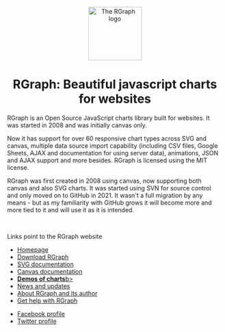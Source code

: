 <p align="center">
  <img src="https://www.rgraph.net/images/logo-250x250.png" alt="The RGraph logo" width="125" height="125" />
</p>

<h1 align="center">RGraph: Beautiful javascript charts for websites</h1>

RGraph is an Open Source JavaScript charts library built for websites. It was started in 2008 and was initially
canvas only.

Now it has support for over 60 responsive chart types across SVG and canvas, multiple data source import
capability (including CSV files, Google Sheets, AJAX and documentation for using server data), animations,
JSON and AJAX support and more besides. RGraph is licensed using the MIT license.

RGraph was first created in 2008 using canvas, now supporting both canvas and also SVG charts. It was started
using SVN for source control and only moved on to GitHub in 2021. It wasn't a full migration by any means -
but as my familiarity with GitHub grows it will become more and more tied to it and will use it as it
is intended.

<br clear="all" />
    
<p>Links point to the RGraph website</p>
  
<ul>
  <li><a href="https://www.rgraph.net" target="_blank" target="_blank" target="_blank" target="_blank" target="_blank" target="_blank" target="_blank">Homepage</a></li>
  <li><a href="https://www.rgraph.net/download.html#stable" target="_blank" target="_blank" target="_blank" target="_blank" target="_blank" target="_blank" target="_blank">Download RGraph</a></li>
  <li><a href="https://www.rgraph.net/svg/index.html" target="_blank" target="_blank" target="_blank" target="_blank" target="_blank" target="_blank">SVG documentation</a></li>
  <li><a href="https://www.rgraph.net/canvas/index.html" target="_blank" target="_blank" target="_blank" target="_blank" target="_blank">Canvas documentation</a></li>
  <li><a href="https://www.rgraph.net/demos/index.html" target="_blank" target="_blank" target="_blank" target="_blank"><b>Demos of charts</b>b></a></li>
  <li><a href="https://www.rgraph.net/blog/index.html" target="_blank" target="_blank" target="_blank">News and updates</a></li>
  <li><a href="https://www.rgraph.net/about.html" target="_blank" target="_blank">About RGraph and its author</a></li>
  <li><a href="https://www.rgraph.net/forum/index.html" target="_blank">Get help with RGraph</a></li>
</ul>

<ul>
  <li><a href="https://www.facebook.com/rgraph">Facebook profile</a></li>
  <li><a href="https://twitter.com/_rgraph">Twitter profile</a></li>
</ul>
